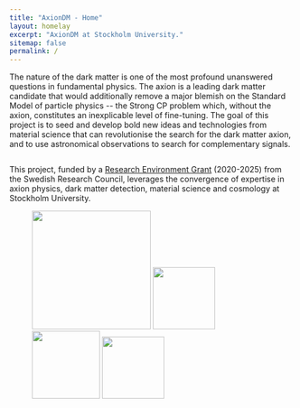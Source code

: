 ```yaml
---
title: "AxionDM - Home"
layout: homelay
excerpt: "AxionDM at Stockholm University."
sitemap: false
permalink: /
---
```


The nature of the dark matter is one of the most profound unanswered questions in fundamental physics. The axion is a leading dark matter candidate that would additionally remove a major blemish on the Standard Model of particle physics -- the Strong CP problem which, without the axion, constitutes an inexplicable level of fine-tuning. The goal of this project is to seed and develop bold new ideas and technologies from material science that can revolutionise the search for the dark matter axion, and to use astronomical observations to search for complementary signals.


<div class="image-block image-default">
<div class="image-block-image"><img alt="" class="article-image"   src="/polopoly_fs/1.493183!/image/image.jpg_gen/derivatives/article_505/image.jpg" /></div>
</div>



This project, funded by a <a href="https://urldefense.proofpoint.com/v2/url?u=http-3A__www.okc.albanova.se_about-2Dus_news_new-2Dvr-2Dresearch-2Denvironment-2Dgrant-2Dwill-2Dfocus-2Don-2Daxions-2D1.478087&amp;d=DwMGAg&amp;c=l45AxH-kUV29SRQusp9vYR0n1GycN4_2jInuKy6zbqQ&amp;r=cMtb2o4z7jpmxXa2wYehZGfzYawh0sligSk6cKbUzcU&amp;m=hTEvSYdNlC4sFNmoV6rZcANt2flLpykaBEpWRez8wMU&amp;s=QlrhbVasDzJooNvB4O2bflpUv71yViajutKLE7NDFOQ&amp;e=">Research Environment Grant</a> (2020-2025) from the Swedish Research Council, leverages the convergence of expertise in axion physics, dark matter detection, material science and cosmology at Stockholm University.

<figure class="fourth">
  <img src="{{ site.url }}{{ site.baseurl }}/images/logopic/Logo_Leiden.jpg" style="width: 210px">
  <img src="{{ site.url }}{{ site.baseurl }}/images/logopic/Logo_Nanofront.jpg" style="width: 110px">
  <img src="{{ site.url }}{{ site.baseurl }}/images/logopic/Logo_NWO.jpg" style="width: 120px">
  <img src="{{ site.url }}{{ site.baseurl }}/images/logopic/Logo_ERC.jpg" style="width: 110px">
</figure>
